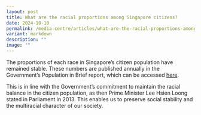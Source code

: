 ```yaml
---
layout: post
title: What are the racial proportions among Singapore citizens?
date: 2024-10-10
permalink: /media-centre/articles/what-are-the-racial-proportions-among-singapore-citizens/
variant: markdown
description: ""
image: ""
---
```

The proportions of each race in Singapore’s citizen population have remained stable. These numbers are published annually in the Government’s Population in Brief report, which can be accessed [here](/media-centre/publications/population-in-brief).

This is in line with the Government’s commitment to maintain the racial balance in the citizen population, as then Prime Minister Lee Hsien Loong stated in Parliament in 2013. This enables us to preserve social stability and the multiracial character of our society.